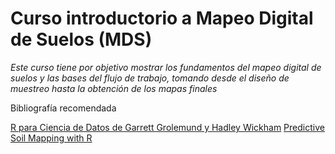 # Curso introductorio a Mapeo Digital de Suelos (MDS)

*Este curso tiene por objetivo mostrar los fundamentos del mapeo digital de suelos y las bases del flujo de trabajo, tomando desde el diseño de muestreo hasta la obtención de los mapas finales*

Bibliografía recomendada

[R para Ciencia de Datos de Garrett Grolemund y Hadley Wickham](https://es.r4ds.hadley.nz/)
[Predictive Soil Mapping with R](https://soilmapper.org/)
